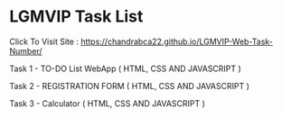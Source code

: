 # LGMVIP Task List

Click To Visit Site : https://chandrabca22.github.io/LGMVIP-Web-Task-Number/

Task 1 - TO-DO List WebApp ( HTML, CSS AND JAVASCRIPT )

Task 2 - REGISTRATION FORM ( HTML, CSS AND JAVASCRIPT )

Task 3 - Calculator ( HTML, CSS AND JAVASCRIPT )

